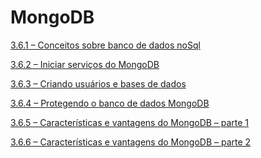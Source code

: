 # MongoDB

[3.6.1 – Conceitos sobre banco de dados noSql](/mongoDB/markdown/aula-3.6.1.md)

[3.6.2 – Iniciar serviços do MongoDB](/mongoDB/markdown/aula-3.6.2.md)

[3.6.3 – Criando usuários e bases de dados](/mongoDB/markdown/aula-3.6.3.md)

[3.6.4 – Protegendo o banco de dados MongoDB](/mongoDB/markdown/aula-3.6.4.md)

[3.6.5 – Características e vantagens do MongoDB – parte 1](/mongoDB/markdown/aula-3.6.5.md)

[3.6.6 – Características e vantagens do MongoDB – parte 2](/mongoDB/markdown/aula-3.6.6.md)

[]()

[]()

[]()

[]()

[]()

[]()

[]()

[]()

[]()